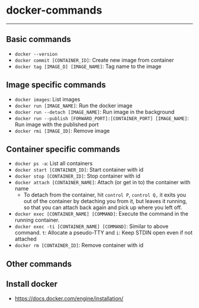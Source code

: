 # docker-commands
------------------

## Basic commands
- `docker --version`
- `docker commit [CONTAINER_ID]`: Create new image from container
- `docker tag [IMAGE_D] [IMAGE_NAME]`: Tag name to the image

## Image specific commands
- `docker images`: List images
- `docker run [IMAGE_NAME]`: Run the docker image
- `docker run --detach [IMAGE_NAME]`: Run image in the background
- `docker run --publish [FORWARD_PORT]:[CONTAINER_PORT] [IMAGE_NAME]`: Run image with the published port
- `docker rmi [IMAGE_ID]`: Remove image

## Container specific commands
- `docker ps -a`: List all containers
- `docker start [CONTAINER_ID]`: Start container with id
- `docker stop [CONTAINER_ID]`: Stop container with id
- `docker attach [CONTAINER_NAME]`: Attach (or get in to) the container with name
    - To detach from the container, hit `control P`, `control Q,` it exits you out of the container by detaching you from it, but leaves it running, so that you can attach back again and pick up where you left off.
- `docker exec [CONTAINER_NAME] [COMMAND]`: Execute the command in the running container.
- `docker exec -ti [CONTAINER_NAME] [COMMAND]`: Similar to above command. `t`: Allocate a pseudo-TTY and `i`: Keep STDIN open even if not attached
- `docker rm [CONTAINER_ID]`: Remove container with id

## Other commands

## Install docker
- https://docs.docker.com/engine/installation/
